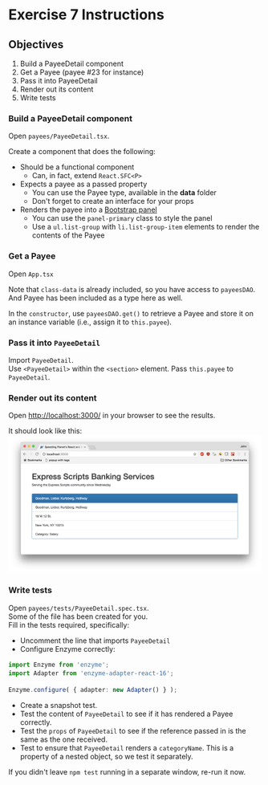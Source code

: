 # Exercise 7 Instructions 
## Objectives
1) Build a PayeeDetail component  
2) Get a Payee (payee #23 for instance)  
3) Pass it into PayeeDetail  
4) Render out its content  
5) Write tests  

### Build a PayeeDetail component
Open `payees/PayeeDetail.tsx`.

Create a component that does the following:
* Should be a functional component
  * Can, in fact, extend `React.SFC<P>`
* Expects a payee as a passed property
  * You can use the Payee type, available in the **data** folder
  * Don't forget to create an interface for your props
* Renders the payee into a [Bootstrap panel](http://getbootstrap.com/components/#panels)
  * You can use the `panel-primary` class to style the panel
  * Use a `ul.list-group` with `li.list-group-item` elements to render the 
    contents of the Payee

### Get a Payee
Open `App.tsx`

Note that `class-data` is already included, so you have access to
`payeesDAO`. And Payee has been included as a type here as well. 

In the `constructor`, use `payeesDAO.get()` to retrieve a Payee and store 
it on an instance variable (i.e., assign it to `this.payee`).

### Pass it into `PayeeDetail`

Import `PayeeDetail`.  
Use `<PayeeDetail>` within the `<section>` element.
Pass `this.payee` to `PayeeDetail`.

### Render out its content

Open [http://localhost:3000/](http://localhost:3000/) in your browser to see the results.

It should look like this:
![Exercise 7 Complete](images/ex-07-complete.png)

### Write tests

Open `payees/tests/PayeeDetail.spec.tsx`.  
Some of the file has been created for you.  
Fill in the tests required, specifically:

* Uncomment the line that imports `PayeeDetail`
* Configure Enzyme correctly:  

```typescript
import Enzyme from 'enzyme';
import Adapter from 'enzyme-adapter-react-16';

Enzyme.configure( { adapter: new Adapter() } );
```

* Create a snapshot test.
* Test the content of `PayeeDetail` to see if it has rendered a Payee correctly.
* Test the `props` of `PayeeDetail` to see if the reference passed in is the 
  same as the one received.
* Test to ensure that `PayeeDetail` renders a `categoryName`. This is a property of 
  a nested object, so we test it separately. 

If you didn't leave `npm test` running in a separate window, re-run it now.